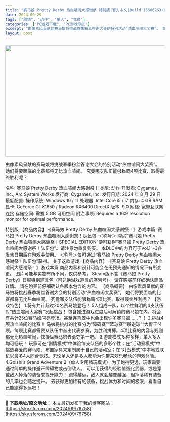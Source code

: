 ```yaml
---
title: "赛马娘 Pretty Derby 热血喧闹大感谢祭 特别版|官方中文|Build.15686263+鸢尾DLC+全DLC|解压即撸|"
date: 2024-09-29
tags: ["剧情", "动作", "单人", "竞技"]
categories: ["PC游戏下载", "PC游戏专区"]
excerpt: "由像素风呈献的赛马娘将挑战春季粉丝答谢大会的特别活动“热血喧闹大奖赛”。 她们将要面临的比赛都将无比热血喧闹。 究竟哪支队伍能够称霸4项比赛、取得最终胜利呢？ 名称: 赛马娘 Pretty Derby 热血喧闹大感谢祭！ 类型: 动作 开发商: Cygames, Inc., Arc System W&hellip;"
layout: post
---
```


<img class="aligncenter size-full wp-image-76755" src="https://sky.sfcrom.com/wp-content/uploads/2024/09/2024092905174143.webp" alt="" width="616" height="353" />

由像素风呈献的赛马娘将挑战春季粉丝答谢大会的特别活动“热血喧闹大奖赛”。 她们将要面临的比赛都将无比热血喧闹。 究竟哪支队伍能够称霸4项比赛、取得最终胜利呢？

名称: 赛马娘 Pretty Derby 热血喧闹大感谢祭！
类型: 动作
开发商: Cygames, Inc., Arc System Works
发行商: Cygames, Inc.
发行日期: 2024 年 8 月 29 日
最低配置:
操作系统: Windows 10 / 11
处理器: Intel Core i5 / i7
内存: 4 GB RAM
显卡: GeForce GTX1650 / Radeon RX6400
DirectX 版本: 9.0
网络: 宽带互联网连接
存储空间: 需要 5 GB 可用空间
附注事项: Requires a 16:9 resolution monitor for optimal performance.

特别版
【商品内容】
·《赛马娘 Pretty Derby 热血喧闹大感谢祭！》游戏本篇
·赛马娘 Pretty Derby 热血喧闹大感谢祭！队伍包
·＜称号＞
购买“赛马娘 Pretty Derby 热血喧闹大感谢祭！SPECIAL EDITION”便可获得“赛马娘 Pretty Derby 热血喧闹大感谢祭！队伍包”。请注意勿重复购买。
本DLC中的内容可于Vol.1～3各发售日期后在游戏中使用。
＜称号＞仅可通过“赛马娘 Pretty Derby 热血喧闹大感谢祭！队伍包”获得。
关于这款游戏
【商品内容】
·《赛马娘 Pretty Derby 热血喧闹大感谢祭！》游戏本篇
商品内容和设计可能会在无预先通知的情况下有所变更。
图片可能与实物有所不同，仅供参考。
Steam版不含《赛马娘 Pretty Derby》日服特别道具包（可兑换游戏道具的序列号）。
请在购买前仔细确认商品详情。
请在购买前仔细确认各版本包含的内容。
【商品概要】
由像素风呈献的赛马娘将挑战春季粉丝答谢大会的特别活动“热血喧闹大奖赛”。
她们将要面临的比赛都将无比热血喧闹。
究竟哪支队伍能够称霸4项比赛、取得最终胜利呢？
【游戏特色】
1.将有共计超过20名赛马娘登场！
5人组成一队，以个性鲜明的4支队伍对“热血喧闹大奖赛”发起挑战！
包含推进游戏进度后可解锁的赛马娘在内，将会有共计25位赛马娘闪亮登场。甚至连背景中也会出现许多赛马娘……？！
2.挑战4项热血喧闹的比赛！
马娘将挑战的比赛分为“障碍赛”“篮球赛”“躲避球”“大胃王”4项。每项比赛都需要从队伍中派出代表参赛，为胜利拼搏。4项比赛的内容与规则都无比热血喧闹，快操纵赛马娘去勇夺第一吧。
3.游戏模式多种多样，单人多人均可畅玩！
玩家可在“剧情模式”中体验每支队伍的多彩个性；在“活动室模式”中挑选喜爱的赛马娘、布置家具来定制属于自己的活动室；在“对战模式”中本地或联机以最多4人同台竞技。无论单人还是多人都能为你带来欢乐畅快的游戏体验。
4.Golshi’s Grand Adventure 2（单人专用畅玩模式）
为了跑得更远，玩家需要通过简单的操作避开障碍物或击倒敌人。
可以用获得的经验值强化武器，或是穿戴敌人掉落的装备来提升能力！
跑得越远，敌人就会越变越强，但掉落稀有装备的几率也会随之提升。
去获得更加稀有的装备，挑战体力和时间的极限，看看自己能跑得多远吧！

---
📖 **下载地址/原文地址：** 本文最初发布于我的博客网站：[https://sky.sfcrom.com/2024/09/76758](https://sky.sfcrom.com/2024/09/76758)
